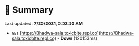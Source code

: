 # 📖 Summary
Last updated: **7/25/2021, 5:52:50 AM**

- `GET` [https://Bhadwa-sala.toxicblte.repl.co](https://Bhadwa-sala.toxicblte.repl.co) - **Down** (120153ms)
